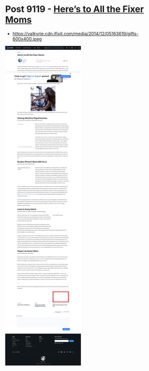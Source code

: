 # Post 9119 - [Here’s to All the Fixer Moms](https://www.ifixit.com/News/9119/moms-that-repair)

- https://valkyrie.cdn.ifixit.com/media/2014/12/05163619/gifts-600x400.jpeg

![screencap](screenshots/705b0dc2-7446-4ac2-aaa8-a39a9ae0f651.png)
